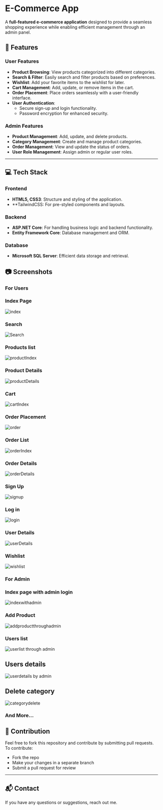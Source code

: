 # E-Commerce App  

A **full-featured e-commerce application** designed to provide a seamless shopping experience while enabling efficient management through an admin panel.  

## 🌟 Features  

### **User Features**  
- **Product Browsing**: View products categorized into different categories.  
- **Search & Filter**: Easily search and filter products based on preferences.  
- **Wishlist**: Add your favorite items to the wishlist for later.  
- **Cart Management**: Add, update, or remove items in the cart.  
- **Order Placement**: Place orders seamlessly with a user-friendly interface.  
- **User Authentication**:  
  - Secure sign-up and login functionality.  
  - Password encryption for enhanced security.  

### **Admin Features**  
- **Product Management**: Add, update, and delete products.  
- **Category Management**: Create and manage product categories.  
- **Order Management**: View and update the status of orders.  
- **User Role Management**: Assign admin or regular user roles.  
---

## 💻 Tech Stack  

### **Frontend**   
- **HTML5, CSS3**: Structure and styling of the application.  
- **TailwindCSS: For pre-styled components and layouts.  

### **Backend**  
- **ASP.NET Core**: For handling business logic and backend functionality.  
- **Entity Framework Core**: Database management and ORM.  

### **Database**  
- **Microsoft SQL Server**: Efficient data storage and retrieval.


## 📷 Screenshots 

### **For Users** 

### Index Page

![index](https://github.com/user-attachments/assets/9416e15e-5049-44c7-86e9-bd3d969e2b04)

### Search

![Search](https://github.com/user-attachments/assets/bd75acd3-bc3b-4236-ae51-ff92f96ade14)

### Products list

![productIndex](https://github.com/user-attachments/assets/e3895792-59d7-4b82-a014-d844717def5d)

### Product Details

![productDetails](https://github.com/user-attachments/assets/b3dd7c32-9e7f-47b7-b001-2b50658c53a4)

### Cart

![cartIndex](https://github.com/user-attachments/assets/793d0d4a-eca1-46e2-a749-0c529213a46e)

### Order Placement

![order](https://github.com/user-attachments/assets/debbfe2c-1680-455a-9425-4b2580928702)


### Order List

![orderIndex](https://github.com/user-attachments/assets/1466a8d2-538a-4cc4-9454-953a2e6cb5fc)

### Order Details

![orderDetails](https://github.com/user-attachments/assets/9049c8de-a68f-4ef3-95e2-ce359c2eea51)


### Sign Up

![signup](https://github.com/user-attachments/assets/85f14254-3c8f-4673-a958-576198799f4a)

### Log in

![login](https://github.com/user-attachments/assets/9b228e76-c076-473f-a882-627ccc98eaf6)

### User Details

![userDetails](https://github.com/user-attachments/assets/71f06a08-9e7a-416b-bb42-1cfa0c44c65f)

### Wishlist

![wishlist](https://github.com/user-attachments/assets/0de5ed3f-4700-4512-8cad-d2ab2dd7c372)


### **For Admin** 

### Index page with admin login

![indexwithadmin](https://github.com/user-attachments/assets/f7f35f05-047a-470e-a066-dfe4acc61280)

### Add Product

![addproductthroughadmin](https://github.com/user-attachments/assets/a029e827-1132-4f60-8890-8f15b2d51450)

### Users list

![userlist through admin](https://github.com/user-attachments/assets/d079f97a-419f-4141-9901-69266bf8278d)

## Users details

![userdetails by admin](https://github.com/user-attachments/assets/cabac154-abc6-4c95-8c7d-d6dc0ab32e69)

## Delete category

![categorydelete](https://github.com/user-attachments/assets/18c816fe-7141-4d7f-9852-f7489d339d84)

### And More...

## 🤝 Contribution  

Feel free to fork this repository and contribute by submitting pull requests.  
To contribute:

- Fork the repo  
- Make your changes in a separate branch  
- Submit a pull request for review  

---

## 📬 Contact  

If you have any questions or suggestions, reach out me.


